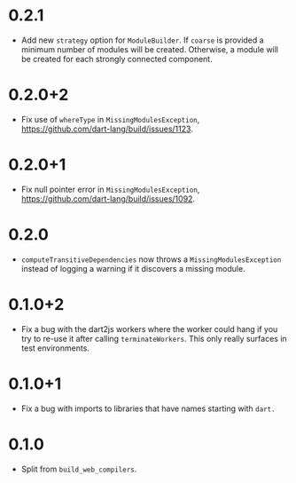 # 0.2.1

- Add new `strategy` option for `ModuleBuilder`. If `coarse` is provided a
  minimum number of modules will be created. Otherwise, a module will be
  created for each strongly connected component.

# 0.2.0+2

- Fix use of `whereType` in `MissingModulesException`,
  https://github.com/dart-lang/build/issues/1123.

# 0.2.0+1

- Fix null pointer error in `MissingModulesException`,
  https://github.com/dart-lang/build/issues/1092.

# 0.2.0

- `computeTransitiveDependencies` now throws a `MissingModulesException` instead
  of logging a warning if it discovers a missing module.

# 0.1.0+2

- Fix a bug with the dart2js workers where the worker could hang if you try to
  re-use it after calling `terminateWorkers`. This only really surfaces in test
  environments.

# 0.1.0+1

- Fix a bug with imports to libraries that have names starting with `dart.`

# 0.1.0

- Split from `build_web_compilers`.
